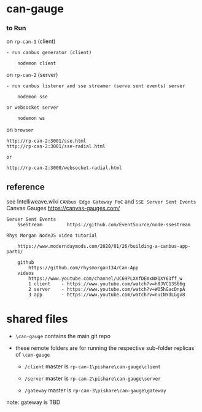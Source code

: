 # can-gauge

### to Run 
on `rp-can-1` (client)
    
    - run canbus generator (client)

        nodemon client

on `rp-can-2` (server)

    - run canbus listener and sse streamer (serve sent events) server 

        nodemon sse

    or websocket server

        nodemon ws

on `browser`
    
    http://rp-can-2:3001/sse.html
    http://rp-can-2:3001/sse-radial.html

    or 

    http://rp-can-2:3000/websocket-radial.html


## reference

see Intelliweave.wiki `CANbus Edge Gateway PoC` and `SSE Server Sent Events`
    Canvas Gauges
        https://canvas-gauges.com/
    
    Server Sent Events 
        SseStream         https://github.com/EventSource/node-ssestream

    Rhys Morgan NodeJS video tutorial
        
        https://www.moderndaymods.com/2020/01/26/building-a-canbus-app-part1/
        
        github
            https://github.com/rhysmorgan134/Can-App
        videos
            https://www.youtube.com/channel/UC69PLXXfDEmxNXQXY63ff_w
            1 client    - https://www.youtube.com/watch?v=h8JVC13S66g
            2 server    - https://www.youtube.com/watch?v=WO5hGacDnpA
            3 app       - https://www.youtube.com/watch?v=nuINYdLGgv8

# shared files

- `\can-gauge` contains the main git repo

- these remote folders are for running the respective sub-folder replicas of `\can-gauge` 
    
    - `/client` master is `rp-can-1\pishare\can-gauge\client`

    - `/server` master is `rp-can-2\pishare\can-gauge\server`

    - `/gateway` master is `rp-can-3\pishare\can-gauge\gateway`

note: gateway is TBD
        